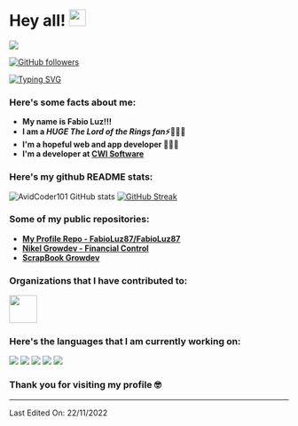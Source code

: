 # Hey all!  <img src= "https://media.tenor.com/images/2adfe94e69139f3e22623b61d375a7a7/tenor.gif" width= "30" height= "30">



<img src="https://profile-counter.glitch.me/FabioLuz87/count.svg">

[![GitHub followers](https://img.shields.io/github/followers/FabioLuz87.svg?style=social&label=Followers)](https://github.com/FabioLuz87?tab=followers)

[![Typing SVG](https://readme-typing-svg.herokuapp.com?font=Architects+Daughter&color=7AF79A&size=30&lines=Hey!+I'm+a+Growdever;I'm+a+developer+apprentice...;I'm+a+CRAZY+chess+fan;And+I'm+a+Skyrim+player)](https://git.io/typing-svg)
<h3> Here's some facts about me: </h3>

- **My name is Fabio Luz!!!**
- **I am a ***HUGE The Lord of the Rings fan***⚡🧙🏻‍♂️**
-  **I'm a hopeful web and app developer 👩🏻‍💻**
-  **I'm a developer at [CWI Software](https://cwi.com.br)**

### Here's my github README stats:

![AvidCoder101 GitHub stats](https://github-readme-stats.vercel.app/api?username=FabioLuz87&show_icons=true&theme=radical) 
[![GitHub Streak](https://github-readme-streak-stats.herokuapp.com/?user=FabioLuz87&theme=radical)](https://git.io/streak-stats) 

### Some of my public repositories:

- **[My Profile Repo - FabioLuz87/FabioLuz87](https://github.com/FabioLuz87/FabioLuz87)**
- **[Nikel Growdev - Financial Control](https://github.com/FabioLuz87/nikel)**
- **[ScrapBook Growdev ](https://github.com/FabioLuz87/scrapbook-system)**

### Organizations that I have contributed to:

[<img src= "https://avatars.githubusercontent.com/u/85895052?v=4" height= "50" width= "50">](https://github.com/dev-growdev)


### Here's the languages that I am currently working on:

![](https://img.shields.io/badge/JavaScript-F7DF1E?style=for-the-badge&logo=javascript&logoColor=black)
![](https://img.shields.io/badge/HTML5-E34F26?style=for-the-badge&logo=html5&logoColor=white)
![](https://img.shields.io/badge/CSS3-1572B6?style=for-the-badge&logo=css3&logoColor=white)
![](https://img.shields.io/badge/MySQL-00000F?style=for-the-badge&logo=mysql&logoColor=white)
![](https://img.shields.io/badge/SpringBoot_|_Java-000000?style=for-the-badge&logo=springboot&logoColor=white)


### Thank you for visiting my profile 🤓 

------



Last Edited On: 22/11/2022
